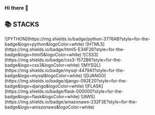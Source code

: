### Hi there 👋

<!--
**krbibi/krbibi** is a ✨ _special_ ✨ repository because its `README.md` (this file) appears on your GitHub profile.

Here are some ideas to get you started:

- 🔭 I’m currently working on ...
- 🌱 I’m currently learning ...
- 👯 I’m looking to collaborate on ...
- 🤔 I’m looking for help with ...
- 💬 Ask me about ...
- 📫 How to reach me: ...
- 😄 Pronouns: ...
- ⚡ Fun fact: ...
-->
<div align=left><h2>📚 STACKS</h2></div>
![PYTHON](https://img.shields.io/badge/python-3776AB?style=for-the-badge&logo=python&logoColor=white)
![HTML5](https://img.shields.io/badge/html5-E34F26?style=for-the-badge&logo=html5&logoColor=white)
![CSS3](https://img.shields.io/badge/css3-1572B6?style=for-the-badge&logo=css3&logoColor=white)
![MYSQL](https://img.shields.io/badge/mysql-4479A1?style=for-the-badge&logo=mysql&logoColor=white)
![DJANGO](https://img.shields.io/badge/django-092E20?style=for-the-badge&logo=django&logoColor=white)
![FLASK](https://img.shields.io/badge/flask-000000?style=for-the-badge&logo=flask&logoColor=white)
![AWS](https://img.shields.io/badge/amazonaws-232F3E?style=for-the-badge&logo=amazonaws&logoColor=white)
 

